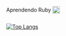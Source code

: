 <div style="display: flex; align-items: center; gap: 4px">
  <p>Aprendendo Ruby</p> <a href="https://www.ruby-lang.org"><img class="emojidex-emoji" src="https://cdn.emojidex.com/emoji/seal/Ruby.png" emoji-code="Ruby" alt="Ruby" style="width: 20px; height: 20px;" /></a>
</div>


[![Top Langs](https://github-readme-stats.vercel.app/api/top-langs/?username=brunobispo12&layout=donut)](https://github.com/brunobispo12/github-readme-stats)
